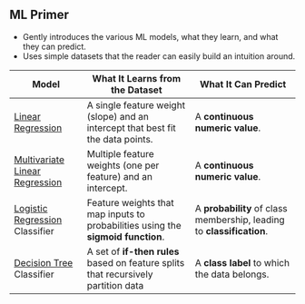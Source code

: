 ## ML Primer
- Gently introduces the various ML models, what they learn, and what they can predict.
- Uses simple datasets that the reader can easily build an intuition around.

| **Model**                                                  | **What It Learns from the Dataset**                                                | **What It Can Predict**                                               |
|------------------------------------------------------------|------------------------------------------------------------------------------------|-----------------------------------------------------------------------|
| [Linear Regression](Learn-a-line.ipynb)                    | A single feature weight (slope) and an intercept that best fit the data points.    | A **continuous numeric value**.                                       |
| [Multivariate Linear Regression](Learn-a-formula.ipynb)    | Multiple feature weights (one per feature) and an intercept.                       | A **continuous numeric value**.                                       |
| [Logistic Regression](LogisticRegression.ipynb) Classifier | Feature weights that map inputs to probabilities using the **sigmoid function**.   | A **probability** of class membership, leading to **classification**. |
| [Decision Tree](DecisionTree.ipynb) Classifier             | A set of **if-then rules** based on feature splits that recursively partition data | A **class label** to which the data belongs.                          |

